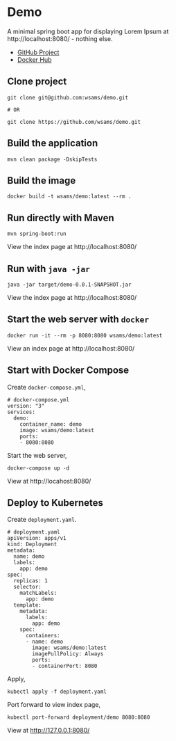 # Demo

A minimal spring boot app for displaying Lorem Ipsum at http://localhost:8080/ - nothing else.

* [GitHub Project](https://github.com/wsams/demo)
* [Docker Hub](https://hub.docker.com/r/wsams/demo)

## Clone project

```
git clone git@github.com:wsams/demo.git

# OR

git clone https://github.com/wsams/demo.git
```

## Build the application

```
mvn clean package -DskipTests
```

## Build the image

```
docker build -t wsams/demo:latest --rm .
```

## Run directly with Maven

```
mvn spring-boot:run
```

View the index page at http://localhost:8080/

## Run with `java -jar`

```
java -jar target/demo-0.0.1-SNAPSHOT.jar
```

View the index page at http://localhost:8080/

## Start the web server with `docker`

```
docker run -it --rm -p 8080:8080 wsams/demo:latest
```

View an index page at http://localhost:8080/

## Start with Docker Compose

Create `docker-compose.yml`,

```
# docker-compose.yml
version: "3"
services:
  demo:
    container_name: demo
    image: wsams/demo:latest
    ports:
    - 8080:8080
```

Start the web server,

```
docker-compose up -d
```

View at http://locahost:8080/

## Deploy to Kubernetes

Create `deployment.yaml`.

```
# deployment.yaml
apiVersion: apps/v1
kind: Deployment
metadata:
  name: demo
  labels:
    app: demo
spec:
  replicas: 1
  selector:
    matchLabels:
      app: demo
  template:
    metadata:
      labels:
        app: demo
    spec:
      containers:
      - name: demo
        image: wsams/demo:latest
        imagePullPolicy: Always
        ports:
        - containerPort: 8080
```

Apply,

```
kubectl apply -f deployment.yaml
```

Port forward to view index page,

```
kubectl port-forward deployment/demo 8080:8080
```

View at http://127.0.0.1:8080/
